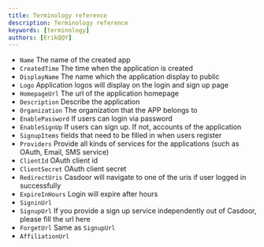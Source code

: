 ```yaml
---
title: Terminology reference
description: Terminology reference
keywords: [terminology]
authors: [ErikQQY]
---
```


- `Name` The name of the created app
- `CreatedTime` The time when the application is created
- `DisplayName` The name which the application display to public
- `Logo` Application logos will display on the login and sign up page
- `HomepageUrl` The url of the application homepage
- `Description` Describe the application
- `Organization` The organization that the APP belongs to
- `EnablePassword` If users can login via password
- `EnableSignUp` If users can sign up. If not, accounts of the application
- `SignupItems` fields that need to be filled in when users register
- `Providers` Provide all kinds of services for the applications (such as OAuth, Email, SMS service)
- `ClientId` OAuth client id
- `ClientSecret` OAuth client secret
- `RedirectUris` Casdoor will navigate to one of the uris if user logged in successfully
- `ExpireInHours` Login will expire after hours
- `SigninUrl`
- `SignupUrl` If you provide a sign up service independently out of Casdoor, please fill the url here
- `ForgetUrl` Same as `SignupUrl`
- `AffiliationUrl`
